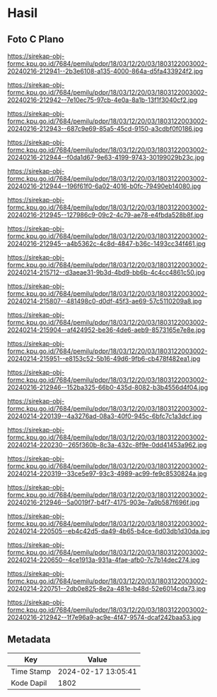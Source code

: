 # Hasil

## Foto C Plano

https://sirekap-obj-formc.kpu.go.id/7684/pemilu/pdpr/18/03/12/20/03/1803122003002-20240216-212941--2b3e6108-a135-4000-864a-d5fa433924f2.jpg

https://sirekap-obj-formc.kpu.go.id/7684/pemilu/pdpr/18/03/12/20/03/1803122003002-20240216-212942--7e10ec75-97cb-4e0a-8a1b-13f1f3040cf2.jpg

https://sirekap-obj-formc.kpu.go.id/7684/pemilu/pdpr/18/03/12/20/03/1803122003002-20240216-212943--687c9e69-85a5-45cd-9150-a3cdbf0f0186.jpg

https://sirekap-obj-formc.kpu.go.id/7684/pemilu/pdpr/18/03/12/20/03/1803122003002-20240216-212944--f0da1d67-9e63-4199-9743-30199029b23c.jpg

https://sirekap-obj-formc.kpu.go.id/7684/pemilu/pdpr/18/03/12/20/03/1803122003002-20240216-212944--196f61f0-6a02-4016-b0fc-79490eb14080.jpg

https://sirekap-obj-formc.kpu.go.id/7684/pemilu/pdpr/18/03/12/20/03/1803122003002-20240216-212945--127986c9-09c2-4c79-ae78-e4fbda528b8f.jpg

https://sirekap-obj-formc.kpu.go.id/7684/pemilu/pdpr/18/03/12/20/03/1803122003002-20240216-212945--a4b5362c-4c8d-4847-b36c-1493cc34f461.jpg

https://sirekap-obj-formc.kpu.go.id/7684/pemilu/pdpr/18/03/12/20/03/1803122003002-20240214-215712--d3aeae31-9b3d-4bd9-bb6b-4c4cc4861c50.jpg

https://sirekap-obj-formc.kpu.go.id/7684/pemilu/pdpr/18/03/12/20/03/1803122003002-20240214-215807--481498c0-d0df-45f3-ae69-57c5110209a8.jpg

https://sirekap-obj-formc.kpu.go.id/7684/pemilu/pdpr/18/03/12/20/03/1803122003002-20240214-215904--af424952-be36-4de6-aeb9-8573165e7e8e.jpg

https://sirekap-obj-formc.kpu.go.id/7684/pemilu/pdpr/18/03/12/20/03/1803122003002-20240214-215951--e8153c52-5b16-49d6-9fb6-cb478f482ea1.jpg

https://sirekap-obj-formc.kpu.go.id/7684/pemilu/pdpr/18/03/12/20/03/1803122003002-20240216-212946--152ba325-66b0-435d-8082-b3b4556d4f04.jpg

https://sirekap-obj-formc.kpu.go.id/7684/pemilu/pdpr/18/03/12/20/03/1803122003002-20240214-220139--4a3276ad-08a3-40f0-945c-6bfc7c1a3dcf.jpg

https://sirekap-obj-formc.kpu.go.id/7684/pemilu/pdpr/18/03/12/20/03/1803122003002-20240214-220230--265f360b-8c3a-432c-8f9e-0dd41453a962.jpg

https://sirekap-obj-formc.kpu.go.id/7684/pemilu/pdpr/18/03/12/20/03/1803122003002-20240214-220319--33ce5e97-93c3-4989-ac99-fe9c8530824a.jpg

https://sirekap-obj-formc.kpu.go.id/7684/pemilu/pdpr/18/03/12/20/03/1803122003002-20240216-212946--5a0019f7-b4f7-4175-903e-7a9b587f696f.jpg

https://sirekap-obj-formc.kpu.go.id/7684/pemilu/pdpr/18/03/12/20/03/1803122003002-20240214-220505--eb4c42d5-da49-4b65-b4ce-6d03db1d30da.jpg

https://sirekap-obj-formc.kpu.go.id/7684/pemilu/pdpr/18/03/12/20/03/1803122003002-20240214-220650--4ce1913a-931a-4fae-afb0-7c7b14dec274.jpg

https://sirekap-obj-formc.kpu.go.id/7684/pemilu/pdpr/18/03/12/20/03/1803122003002-20240214-220751--2db0e825-8e2a-481e-b48d-52e6014cda73.jpg

https://sirekap-obj-formc.kpu.go.id/7684/pemilu/pdpr/18/03/12/20/03/1803122003002-20240216-212942--1f7e96a9-ac9e-4f47-9574-dcaf242baa53.jpg


## Metadata

| Key        | Value               |
| ---------- | ------------------- |
| Time Stamp | 2024-02-17 13:05:41 |
| Kode Dapil | 1802                |



